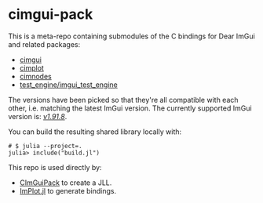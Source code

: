 # cimgui-pack

This is a meta-repo containing submodules of the C bindings for Dear ImGui and
related packages:
- [cimgui](https://github.com/cimgui/cimgui)
- [cimplot](https://github.com/cimgui/cimplot)
- [cimnodes](https://github.com/cimgui/cimnodes)
- [test_engine/imgui_test_engine](https://github.com/ocornut/imgui_test_engine)

The versions have been picked so that they're all compatible with each other,
i.e. matching the latest ImGui version. The currently supported ImGui version
is: [*v1.91.8*](https://github.com/ocornut/imgui/releases/tag/v1.91.8).

You can build the resulting shared library locally with:
```julia-repl
# $ julia --project=.
julia> include("build.jl")
```

This repo is used directly by:
- [CImGuiPack](https://github.com/JuliaPackaging/Yggdrasil/tree/master/C/CImGuiPack)
  to create a JLL.
- [ImPlot.jl](https://github.com/wsphillips/ImPlot.jl) to generate bindings.
